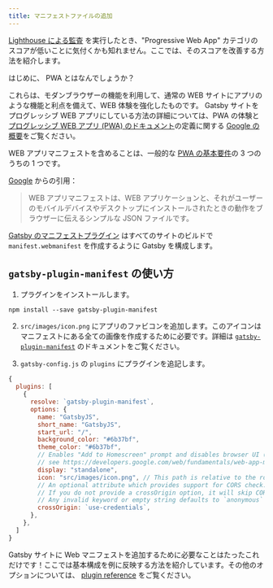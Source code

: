 ```yaml
---
title: マニフェストファイルの追加
---
```


[Lighthouse による監査](/docs/audit-with-lighthouse/) を実行したとき、"Progressive Web App" カテゴリのスコアが低いことに気付くかも知れません。ここでは、そのスコアを改善する方法を紹介します。

はじめに、 PWA とはなんでしょうか？

これらは、モダンブラウザーの機能を利用して、通常の WEB サイトにアプリのような機能と利点を備えて、WEB 体験を強化したものです。 Gatsby サイトをプログレッシブ WEB アプリにしている方法の詳細については、PWA の体験と [プログレッシブ WEB アプリ (PWA) のドキュメント](/docs/progressive-web-app/)の定義に関する [Google の概要](https://developers.google.com/web/progressive-web-apps/)をご覧ください。

WEB アプリマニフェストを含めることは、一般的な [PWA の基本要件](https://alistapart.com/article/yes-that-web-project-should-be-a-pwa#section1)の 3 つのうちの 1 つです。

[Google](https://developers.google.com/web/fundamentals/web-app-manifest/) からの引用：

> WEB アプリマニフェストは、WEB アプリケーションと、それがユーザーのモバイルデバイスやデスクトップにインストールされたときの動作をブラウザーに伝えるシンプルな JSON ファイルです。

[Gatsby のマニフェストプラグイン](/packages/gatsby-plugin-manifest/) はすべてのサイトのビルドで `manifest.webmanifest` を作成するように Gatsby を構成します。

## `gatsby-plugin-manifest` の使い方

1.  プラグインをインストールします。

```shell
npm install --save gatsby-plugin-manifest
```

2. `src/images/icon.png` にアプリのファビコンを追加します。このアイコンはマニフェストにある全ての画像を作成するために必要です。詳細は [`gatsby-plugin-manifest`](https://github.com/gatsbyjs/gatsby/blob/master/packages/gatsby-plugin-manifest/README.md) のドキュメントをご覧ください。

3. `gatsby-config.js` の `plugins` にプラグインを追記します。

```javascript:title=gatsby-config.js
{
  plugins: [
    {
      resolve: `gatsby-plugin-manifest`,
      options: {
        name: "GatsbyJS",
        short_name: "GatsbyJS",
        start_url: "/",
        background_color: "#6b37bf",
        theme_color: "#6b37bf",
        // Enables "Add to Homescreen" prompt and disables browser UI (including back button)
        // see https://developers.google.com/web/fundamentals/web-app-manifest/#display
        display: "standalone",
        icon: "src/images/icon.png", // This path is relative to the root of the site.
        // An optional attribute which provides support for CORS check.
        // If you do not provide a crossOrigin option, it will skip CORS for manifest.
        // Any invalid keyword or empty string defaults to `anonymous`
        crossOrigin: `use-credentials`,
      },
    },
  ]
}
```

Gatsby サイトに Web マニフェストを追加するために必要なことはたったこれだけです！ここでは基本構成を例に反映する方法を紹介しています。その他のオプションについては、 [plugin reference](/packages/gatsby-plugin-manifest/?=gatsby-plugin-manifest#automatic-mode) をご覧ください。
